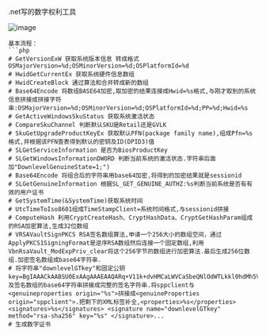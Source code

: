 .net写的数字权利工具

![image](https://github.com/laomms/gatherosstate/blob/master/test.png)   

```
基本流程：
```php
# GetVersionExW 获取系统版本信息 转成格式 OSMajorVersion=%d;OSMinorVersion=%d;OSPlatformId=%d
# HwidGetCurrentEx 获取系统硬件信息数组  
# HwidCreateBlock 通过算法和合并转成新的数组
# Base64Encode 将数组BASE64加密,取加密的结果连接成Hwid=%s格式,与刚才取到的系统信息拼接成拼接字符串:OSMajorVersion=%d;OSMinorVersion=%d;OSPlatformId=%d;PP=%d;Hwid=%s
# GetActiveWindowsSkuStatus 获取系统激活状态
# CompareSkuChannel 判断默认SKU是Retail还是GVLK
# SkuGetUpgradeProductKeyEx 获取默认PFN(package family name),组成Pfn=%s格式,并根据该PFN查表得到默认的密钥及ID(DPID3)值
# SLGetServiceInformation 是否为BiosProductKey
# SLGetWindowsInformationDWORD 判断当前系统的激活状态.字符串后面加"DownlevelGenuineState=1;")
# Base64Encode 将组合后的字符串用base64加密,将得到的加密结果就是sessionid
# SLGetGenuineInformation 根据SL_GET_GENUINE_AUTHZ:%s判断当前系统是否有有效的用户证书
# GetSystemTime(&SystemTime)获取系统时间
# UtcTimeToIso8601组成TimeStampClient=系统时间格式,与sessionid拼接
# ComputeHash 利用CryptCreateHash、CryptHashData、CryptGetHashParam组成的RSA加密算法,生成32位数组
# VRSAVaultSignPKCS RSA签名数组算法,申请一个256大小的数组空间，通过ApplyPKCS1SigningFormat是逆序RSA数组然后连接一个固定数组,利用VbnRsaVault_ModExpPriv_clear将这个256字节的数组进行加密算法.最后生成256位数组.加密签名数组成base64字符串.
# 将字符串"downlevelGTkey"和固定公钥key=BgIAAACkAABSU0ExAAgAAAEAAQARq+V11k+dvHMCaLWVCaSbeQNlOdWTLkkl0hdMh5V3YhLU2R4h0Jd+7k7qfZ4aIo4ussduwGgmyDRikj5L2R77GG2ciHk4i8siK8qg7frOU0KT5rEks3qVj38C3dS1wS6D67shBFrxPlOEP8+JlelgP7Gxmwdao7NF4LXZ3+KdbJ//9jkmN8iAOP0N2XzW0/cJp9P1q6hE7eeqc/3Qn3zMr0q1Dx7vstN98oV17hNYCwumOxxS1rH+3n7ap2JKRSelo8Jvi214jZLBL+hOtYaGpxs7zIL3ofpoaYy5g7pc/DaTvyfpJho5634jK7dXVFMpzJZMn9w0F/3rkquk0Amm"以及签名数组的base64字符串拼接成完整的签名字符串.将sppclient与<genuineproperties origin="%s">拼接成<genuineProperties origin="sppclient">.把剩下的XML标签补全,<properties>%s</properties> <signatures>%s</signatures> <signature name="downlevelGTkey" method="rsa-sha256" key="%s" </signature>...
# 生成数字证书

```



